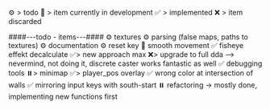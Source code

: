 ⚙️ > todo
🔧 > item currently in development
✅ > implemented
❌ > item discarded

####---todo - items---####
⚙️ textures
⚙️ parsing (false maps, paths to textures)
⚙️ documentation
⚙️ reset key
🔧 smooth movement
✅ fisheye effekt decalculate
	✅> new approach max
	❌> upgrade to full dda --> nevermind, not doing it, discrete caster works fantastic as well
✅ debugging tools
	⏸️> minimap
	✅> player_pos overlay
✅ wrong color at intersection of walls
✅ mirroring input keys with south-start
⏸️ refactoring -> mostly done, implementing new functions first
